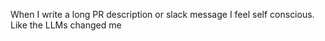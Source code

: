 When I write a long PR description or slack message I feel self conscious. Like the LLMs changed me

